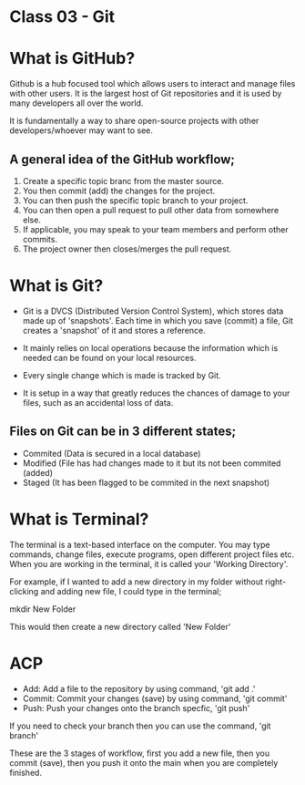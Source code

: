 # Class 03 - Git


# What is GitHub?

Github is a hub focused tool which allows users to interact and manage files with other users. It is the largest host of Git repositories and it is used by many developers all over the world.

It is fundamentally a way to share open-source projects with other developers/whoever may want to see.

## A general idea of the GitHub workflow;

1. Create a specific topic branc from the master source.
2. You then commit (add) the changes for the project.
3. You can then push the specific topic branch to your project.
4. You can then open a pull request to pull other data from somewhere else.
5. If applicable, you may speak to your team members and perform other commits.
6. The project owner then closes/merges the pull request.

# What is Git?

- Git is a DVCS (Distributed Version Control System), which stores data made up of 'snapshots'. Each time in which you save (commit) a file, Git creates a 'snapshot' of it and stores a reference.

- It mainly relies on local operations because the information which is needed can be found on your local resources.

- Every single change which is made is tracked by Git.

- It is setup in a way that greatly reduces the chances of damage to your files, such as an accidental loss of data.

## Files on Git can be in 3 different states;

- Commited (Data is secured in a local database)
- Modified (File has had changes made to it but its not been commited (added)
- Staged (It has been flagged to be commited in the next snapshot)

# What is Terminal?

The terminal is a text-based interface on the computer. You may type commands, change files, execute programs, open different project files etc. When you are working in the terminal, it is called your 'Working Directory'.

For example, if I wanted to add a new directory in my folder without right-clicking and adding new file, I could type in the terminal;

mkdir New Folder

This would then create a new directory called 'New Folder'

# ACP 

- Add: Add a file to the repository by using command, 'git add .'
- Commit: Commit your changes (save) by using command, 'git commit'
- Push: Push your changes onto the branch specfic, 'git push'

If you need to check your branch then you can use the command, 'git branch'

These are the 3 stages of workflow, first you add a new file, then you commit (save), then you push it onto the main when you are completely finished.
